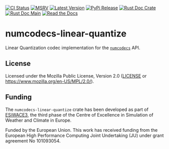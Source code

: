 [![CI Status]][workflow] [![MSRV]][repo] [![Latest Version]][crates.io] [![PyPi Release]][pypi] [![Rust Doc Crate]][docs.rs] [![Rust Doc Main]][docs] [![Read the Docs]][rtdocs]

[CI Status]: https://img.shields.io/github/actions/workflow/status/juntyr/numcodecs-rs/ci.yml?branch=main
[workflow]: https://github.com/juntyr/numcodecs-rs/actions/workflows/ci.yml?query=branch%3Amain

[MSRV]: https://img.shields.io/badge/MSRV-1.87.0-blue
[repo]: https://github.com/juntyr/numcodecs-rs

[Latest Version]: https://img.shields.io/crates/v/numcodecs-linear-quantize
[crates.io]: https://crates.io/crates/numcodecs-linear-quantize

[PyPi Release]: https://img.shields.io/pypi/v/numcodecs-wasm-linear-quantize.svg
[pypi]: https://pypi.python.org/pypi/numcodecs-wasm-linear-quantize

[Rust Doc Crate]: https://img.shields.io/docsrs/numcodecs-linear-quantize
[docs.rs]: https://docs.rs/numcodecs-linear-quantize/

[Rust Doc Main]: https://img.shields.io/badge/docs-main-blue
[docs]: https://juntyr.github.io/numcodecs-rs/numcodecs_linear_quantize

[Read the Docs]: https://img.shields.io/readthedocs/numcodecs-wasm?label=readthedocs
[rtdocs]: https://numcodecs-wasm.readthedocs.io/en/stable/api/numcodecs_wasm_linear_quantize/

# numcodecs-linear-quantize

Linear Quantization codec implementation for the [`numcodecs`] API.

[`numcodecs`]: https://docs.rs/numcodecs/0.2/numcodecs/

## License

Licensed under the Mozilla Public License, Version 2.0 ([LICENSE](LICENSE) or https://www.mozilla.org/en-US/MPL/2.0/).

## Funding

The `numcodecs-linear-quantize` crate has been developed as part of [ESiWACE3](https://www.esiwace.eu), the third phase of the Centre of Excellence in Simulation of Weather and Climate in Europe.

Funded by the European Union. This work has received funding from the European High Performance Computing Joint Undertaking (JU) under grant agreement No 101093054.
